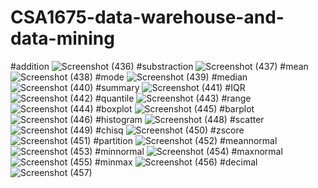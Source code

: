 # CSA1675-data-warehouse-and-data-mining
#addition
![Screenshot (436)](https://user-images.githubusercontent.com/112737435/216874983-7b9cadd6-2aac-4000-b9aa-f781754bc9b6.png)
#substraction
![Screenshot (437)](https://user-images.githubusercontent.com/112737435/216874723-f94a630e-2f3d-4969-b1c4-6e333d703c31.png)
#mean
![Screenshot (438)](https://user-images.githubusercontent.com/112737435/216875021-5e56b970-f7ec-43cd-be9b-b17fdd1c9bf3.png)
#mode
![Screenshot (439)](https://user-images.githubusercontent.com/112737435/216875055-9786fd4b-28a0-46a9-93e9-e370384578c2.png)
#median
![Screenshot (440)](https://user-images.githubusercontent.com/112737435/216875141-fe0bf458-9e0b-44c1-adac-9878ed190543.png)
#summary
![Screenshot (441)](https://user-images.githubusercontent.com/112737435/216875188-9f37aabc-3a62-4209-92ed-b0ad7eeffefd.png)
#IQR
![Screenshot (442)](https://user-images.githubusercontent.com/112737435/216875231-da5da71c-adf1-440b-af82-83524066b88b.png)
#quantile
![Screenshot (443)](https://user-images.githubusercontent.com/112737435/216875335-4f7366f1-6a06-45d9-89c2-aa73c41725c8.png)
#range
![Screenshot (444)](https://user-images.githubusercontent.com/112737435/216875513-534f0c0c-1717-46a1-bb6a-4b89b30f9f56.png)
#boxplot
![Screenshot (445)](https://user-images.githubusercontent.com/112737435/216875708-437a9aa1-946e-49b8-af97-9de4666af486.png)
#barplot
![Screenshot (446)](https://user-images.githubusercontent.com/112737435/216875826-10a59adc-3e69-4566-ba27-7a16de89910e.png)
#histogram
![Screenshot (448)](https://user-images.githubusercontent.com/112737435/216876979-af2dfce2-299c-4317-89cf-c181c3b49fd7.png)
#scatter
![Screenshot (449)](https://user-images.githubusercontent.com/112737435/216877048-723e21ac-c1b3-421f-a375-cf55e95ec2e4.png)
#chisq
![Screenshot (450)](https://user-images.githubusercontent.com/112737435/216877146-5a357c55-991e-4efa-a8e0-f26c8d06829a.png)
#zscore
![Screenshot (451)](https://user-images.githubusercontent.com/112737435/216877200-acaa5f98-5721-4351-88d7-c147fed5e4ba.png)
#partition
![Screenshot (452)](https://user-images.githubusercontent.com/112737435/216878118-ddd76523-4476-4fee-b72a-751091f84139.png)
#meannormal
![Screenshot (453)](https://user-images.githubusercontent.com/112737435/216877255-19f6762f-b5e4-4885-91ce-d40110cce633.png)
#minnormal
![Screenshot (454)](https://user-images.githubusercontent.com/112737435/216876004-5b053b8a-f895-4c55-98ef-543f366a40a7.png)
#maxnormal
![Screenshot (455)](https://user-images.githubusercontent.com/112737435/216876103-e0e42eb7-a30f-4405-b3bc-d91fbb793957.png)
#minmax
![Screenshot (456)](https://user-images.githubusercontent.com/112737435/216876148-b8ac7eb4-add2-4f02-b385-dd14ea2b430b.png)
#decimal
![Screenshot (457)](https://user-images.githubusercontent.com/112737435/216876189-29d59dd8-255f-42f4-97da-f53c7c4d8315.png)
